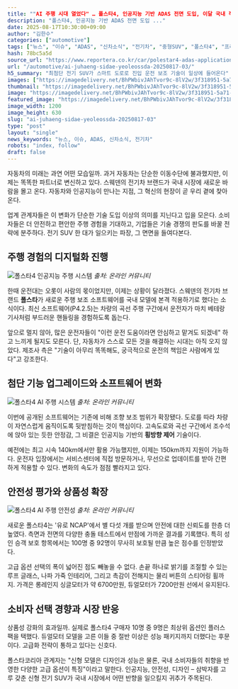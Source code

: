 ```yaml
---
title: ""AI 주행 시대 열었다" … 폴스타4, 인공지능 기반 ADAS 전면 도입, 이달 국내 적용​"
description: "폴스타4, 인공지능 기반 ADAS 전면 도입 ..."
date: 2025-08-17T10:30:00+09:00
author: "김한수"
categories: ["automotive"]
tags: ["뉴스", "이슈", "ADAS", "신차소식", "전기차", "중형SUV", "폴스타4", "프리미엄", "AI핸들링혁신", "주행감각진화"]
hash: 78bc5a5d
source_url: "https://www.reportera.co.kr/car/polestar4-adas-application/"
url: "/automotive/ai-juhaeng-sidae-yeoleossda-20250817-03/"
h5_summary: "최첨단 전기 SUV가 스마트 도로로 진입 운전 보조 기술이 일상에 들어온다"
images: ["https://imagedelivery.net/BhPWbivJAhTvor9c-8lV2w/3f318951-5a71-48d5-ad8a-c77f935ad800/public", "https://imagedelivery.net/BhPWbivJAhTvor9c-8lV2w/07b41879-586a-4474-f313-3e9983bc5900/public", "https://imagedelivery.net/BhPWbivJAhTvor9c-8lV2w/eaad4440-fc15-40d3-d3ce-5c491db26100/public", "https://imagedelivery.net/BhPWbivJAhTvor9c-8lV2w/2c5e8164-9032-4f35-f926-85f4073fa900/public"]
thumbnail: "https://imagedelivery.net/BhPWbivJAhTvor9c-8lV2w/3f318951-5a71-48d5-ad8a-c77f935ad800/public"
image: "https://imagedelivery.net/BhPWbivJAhTvor9c-8lV2w/3f318951-5a71-48d5-ad8a-c77f935ad800/public"
featured_image: "https://imagedelivery.net/BhPWbivJAhTvor9c-8lV2w/3f318951-5a71-48d5-ad8a-c77f935ad800/public"
image_width: 1200
image_height: 630
slug: "ai-juhaeng-sidae-yeoleossda-20250817-03"
type: "post"
layout: "single"
news_keywords: "뉴스, 이슈, ADAS, 신차소식, 전기차"
robots: "index, follow"
draft: false
---
```


자동차의 미래는 과연 어떤 모습일까. 과거 자동차는 단순한 이동수단에 불과했지만, 이제는 똑똑한 파트너로 변신하고 있다. 스웨덴의 전기차 브랜드가 국내 시장에 새로운 바람을 몰고 온다. 자동차와 인공지능이 만나는 지점, 그 혁신의 현장이 곧 우리 곁에 찾아온다.

업계 관계자들은 이 변화가 단순한 기술 도입 이상의 의미를 지닌다고 입을 모은다. 소비자들은 더 안전하고 편안한 주행 경험을 기대하고, 기업들은 기술 경쟁의 판도를 바꿀 전략에 분주하다. 전기 SUV 한 대가 일으키는 파장, 그 면면을 들여다본다.

## 주행 경험의 디지털화 진행

![폴스타4 인공지능 주행 시스템](https://imagedelivery.net/BhPWbivJAhTvor9c-8lV2w/07b41879-586a-4474-f313-3e9983bc5900/public)
*출처: 온라인 커뮤니티*


한때 운전대는 오롯이 사람의 몫이었지만, 이제는 상황이 달라졌다. 스웨덴의 전기차 브랜드 **폴스타**가 새로운 주행 보조 소프트웨어를 국내 모델에 본격 적용하기로 했다는 소식이다. 최신 소프트웨어(P4.2.5)는 차량의 곡선 주행 구간에서 운전자가 마치 베테랑 기사처럼 부드러운 핸들링을 경험하도록 돕는다.

앞으로 멀지 않아, 많은 운전자들이 "이런 운전 도움이라면 안심하고 맡겨도 되겠네" 하고 느끼게 될지도 모른다. 단, 자동차가 스스로 모든 것을 해결하는 시대는 아직 오지 않았다. 제조사 측은 "기술이 아무리 똑똑해도, 궁극적으로 운전의 책임은 사람에게 있다"고 강조한다.

## 첨단 기능 업그레이드와 소프트웨어 변화

![폴스타4 AI 주행 시스템](https://imagedelivery.net/BhPWbivJAhTvor9c-8lV2w/eaad4440-fc15-40d3-d3ce-5c491db26100/public)
*출처: 온라인 커뮤니티*


이번에 공개된 소프트웨어는 기존에 비해 조향 보조 범위가 확장됐다. 도로를 따라 차량이 자연스럽게 움직이도록 뒷받침하는 것이 핵심이다. 고속도로와 곡선 구간에서 조수석에 앉아 있는 듯한 안정감, 그 비결은 인공지능 기반의 **횡방향 제어** 기술이다.

예전에는 최고 시속 140km에서만 활용 가능했지만, 이제는 150km까지 지원이 가능하다. 운전자 입장에서는 서비스센터에 직접 방문하거나, 무선으로 업데이트를 받아 간편하게 적용할 수 있다. 변화의 속도가 점점 빨라지고 있다.

## 안전성 평가와 상품성 확장

![폴스타4 AI 주행 안전성](https://imagedelivery.net/BhPWbivJAhTvor9c-8lV2w/2c5e8164-9032-4f35-f926-85f4073fa900/public)
*출처: 온라인 커뮤니티*


새로운 폴스타4는 '유로 NCAP'에서 별 다섯 개를 받으며 안전에 대한 신뢰도를 한층 더 높였다. 측면과 전면의 다양한 충돌 테스트에서 만점에 가까운 결과를 기록했다. 특히 성인 승객 보호 항목에서는 100명 중 92명이 무사히 보호될 만큼 높은 점수를 인정받았다.

고급 옵션 선택의 폭이 넓어진 점도 빼놓을 수 없다. 손끝 하나로 밝기를 조절할 수 있는 루프 글래스, 나파 가죽 인테리어, 그리고 촉감이 전해지는 물리 버튼의 스티어링 휠까지. 가격은 롱레인지 싱글모터가 약 6700만원, 듀얼모터가 7200만원 선에서 유지된다.

## 소비자 선택 경향과 시장 반응

상품성 강화의 효과일까. 실제로 폴스타4 구매자 10명 중 9명은 최상위 옵션인 플러스 팩을 택했다. 듀얼모터 모델을 고른 이들 중 절반 이상은 성능 패키지까지 더했다는 후문이다. 고급화 전략이 통하고 있다는 신호다.

폴스타코리아 관계자는 "신형 모델은 디자인과 성능은 물론, 국내 소비자들의 취향을 반영한 다양한 고급 옵션이 특징"이라고 말한다. 인공지능, 안전성, 디자인 – 삼박자를 고루 갖춘 신형 전기 SUV가 국내 시장에서 어떤 반향을 일으킬지 귀추가 주목된다.